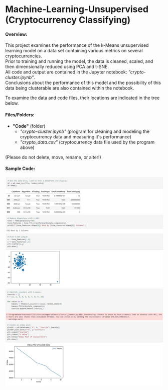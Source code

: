 # Machine-Learning-Unsupervised (Cryptocurrency Classifying)

#### Overview:
This project examines the performance of the k-Means unsupervised learning model on a data set containing various metrics on several cryptocurrencies.  
Prior to training and running the model, the data is cleaned, scaled, and then dimensionally reduced using PCA and t-SNE.<br>
All code and output are contained in the Jupyter notebook: *"crypto-cluster.ipynb"*.  
Conclusions about the performance of this model and the possibility of this data being clusterable are also contained within the notebook.

To examine the data and code files, their locations are indicated in the tree below.

#### Files/Folders:

+ **"Code"** (folder)
  - *"crypto-cluster.ipynb"* (program for cleaning and modeling the cryptocurrency data and measuring it's performance)
  - *"crypto_data.csv"* (cryptocurrency data file used by the program above)

(Please do not delete, move, rename, or alter!)

#### Sample Code:
<img src="/Images/Read.jpg">
<img src="/Images/DimensionReduction.jpg">
<img src="/Images/KMeans.jpg">
